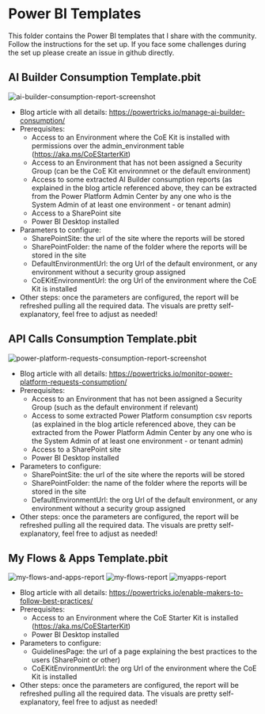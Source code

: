 # Power BI Templates
This folder contains the Power BI templates that I share with the community. Follow the instructions for the set up. If you face some challenges during the set up please create an issue in github directly.

## AI Builder Consumption Template.pbit
![ai-builder-consumption-report-screenshot](https://github.com/ValentinMaz/Power-Platform-Samples/blob/3b5bbe7fe7e6cfa057c6f6595ca1a66a1cde51a9/PowerBI%20Templates/Screenshots/ai-builder-consumption-report-screenshot.png)

- Blog article with all details: https://powertricks.io/manage-ai-builder-consumption/
- Prerequisites:
   - Access to an Environment where the CoE Kit is installed with permissions over the admin_environment table (https://aka.ms/CoEStarterKit)
   - Access to an Environment that has not been assigned a Security Group (can be the CoE Kit environmnet or the default environment)
   - Access to some extracted AI Builder consumption reports (as explained in the blog article referenced above, they can be extracted from the Power Platform Admin Center by any one who is the System Admin of at least one environment - or tenant admin)
   - Access to a SharePoint site
   - Power BI Desktop installed
- Parameters to configure:
   - SharePointSite: the url of the site where the reports will be stored
   - SharePointFolder: the name of the folder where the reports will be stored in the site
   - DefaultEnvironmentUrl: the org Url of the default environment, or any environment without a security group assigned
   - CoEKitEnvironmentUrl: the org Url of the environment where the CoE Kit is installed
- Other steps: once the parameters are configured, the report will be refreshed pulling all the required data. The visuals are pretty self-explanatory, feel free to adjust as needed!

## API Calls Consumption Template.pbit
![power-platform-requests-consumption-report-screenshot](https://github.com/ValentinMaz/Power-Platform-Samples/blob/e9704da4aae55308a94bdc31946c5ba961c7f468/PowerBI%20Templates/Screenshots/power-platform-requests-consumption-report-screenshot.png)

- Blog article with all details: https://powertricks.io/monitor-power-platform-requests-consumption/
- Prerequisites:
   - Access to an Environment that has not been assigned a Security Group (such as the default environment if relevant)
   - Access to some extracted Power Platform consumption csv reports (as explained in the blog article referenced above, they can be extracted from the Power Platform Admin Center by any one who is the System Admin of at least one environment - or tenant admin)
   - Access to a SharePoint site
   - Power BI Desktop installed
- Parameters to configure:
   - SharePointSite: the url of the site where the reports will be stored
   - SharePointFolder: the name of the folder where the reports will be stored in the site
   - DefaultEnvironmentUrl: the org Url of the default environment, or any environment without a security group assigned
- Other steps: once the parameters are configured, the report will be refreshed pulling all the required data. The visuals are pretty self-explanatory, feel free to adjust as needed!

## My Flows & Apps Template.pbit
![my-flows-and-apps-report](https://github.com/ValentinMaz/Power-Platform-Samples/blob/59173da489d2ba313e6b56f4ba599a3a0f8540e8/PowerBI%20Templates/Screenshots/my-flows-and-apps-report.png)
![my-flows-report](https://github.com/ValentinMaz/Power-Platform-Samples/blob/59173da489d2ba313e6b56f4ba599a3a0f8540e8/PowerBI%20Templates/Screenshots/my-flows-report.png)
![myapps-report](https://github.com/ValentinMaz/Power-Platform-Samples/blob/59173da489d2ba313e6b56f4ba599a3a0f8540e8/PowerBI%20Templates/Screenshots/myapps-report.png)

- Blog article with all details: https://powertricks.io/enable-makers-to-follow-best-practices/
- Prerequisites:
   - Access to an Environment where the CoE Starter Kit is installed (https://aka.ms/CoEStarterKit)
   - Power BI Desktop installed
- Parameters to configure:
   - GuidelinesPage: the url of a page explaining the best practices to the users (SharePoint or other)
   - CoEKitEnvironmentUrl: the org Url of the environment where the CoE Kit is installed
- Other steps: once the parameters are configured, the report will be refreshed pulling all the required data. The visuals are pretty self-explanatory, feel free to adjust as needed!
